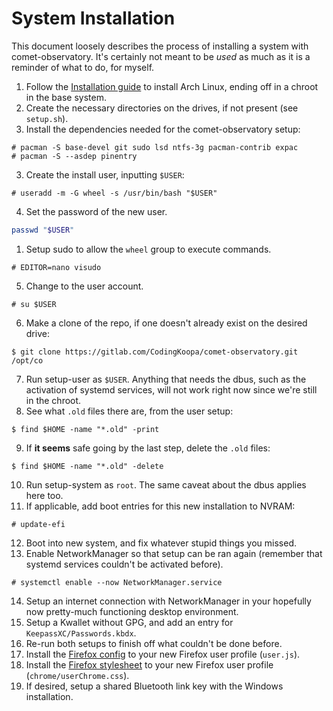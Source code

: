 # System Installation

This document loosely describes the process of installing a system with comet-observatory. It's certainly not meant to be *used* as much as it is a reminder of what to do, for myself.
1. Follow the [Installation guide](https://wiki.archlinux.org/title/Installation_guide) to install Arch Linux, ending off in a chroot in the base system.
2. Create the necessary directories on the drives, if not present (see `setup.sh`).
3. Install the dependencies needed for the comet-observatory setup:
```
# pacman -S base-devel git sudo lsd ntfs-3g pacman-contrib expac
# pacman -S --asdep pinentry
```
3. Create the install user, inputting `$USER`:
```
# useradd -m -G wheel -s /usr/bin/bash "$USER"
```
4. Set the password of the new user.
```sh
passwd "$USER"
```
1. Setup sudo to allow the `wheel` group to execute commands.
```
# EDITOR=nano visudo
```
5.  Change to the user account.
```
# su $USER
```
6. Make a clone of the repo, if one doesn't already exist on the desired drive:
```
$ git clone https://gitlab.com/CodingKoopa/comet-observatory.git /opt/co
```
7. Run setup-user as `$USER`. Anything that needs the dbus, such as the activation of systemd services, will not work right now since we're still in the chroot.
8. See what `.old` files there are, from the user setup:
```
$ find $HOME -name "*.old" -print
```
9. If **it seems** safe going by the last step, delete the `.old` files:
```
$ find $HOME -name "*.old" -delete
```
10. Run setup-system as `root`. The same caveat about the dbus applies here too.
11. If applicable, add boot entries for this new installation to NVRAM:
```
# update-efi
```
12. Boot into new system, and fix whatever stupid things you missed.
13. Enable NetworkManager so that setup can be ran again (remember that systemd services couldn't be activated before).
```
# systemctl enable --now NetworkManager.service
```
14. Setup an internet connection with NetworkManager in your hopefully now pretty-much functioning desktop environment.
15. Setup a Kwallet without GPG, and add an entry for `KeepassXC/Passwords.kbdx`.
16. Re-run both setups to finish off what couldn't be done before.
17. Install the [Firefox config](../../config/firefox.js) to your new Firefox user profile (`user.js`).
18. Install the [Firefox stylesheet](../../config/firefox.css) to your new Firefox user profile (`chrome/userChrome.css`).
19. If desired, setup a shared Bluetooth link key with the Windows installation.
